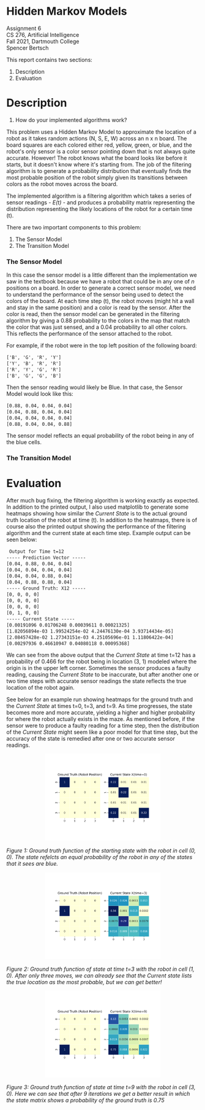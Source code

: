 # Hidden Markov Models

Assignment 6  
CS 276, Artificial Intelligence  
Fall 2021, Dartmouth College  
Spencer Bertsch

This report contains two sections:
1. Description
2. Evaluation

# Description

1. How do your implemented algorithms work?  

This problem uses a Hidden Markov Model to approximate the location of a robot as it takes random actions (N, S, E, W) across an n x n board. 
The board squares are each colored either red, yellow, green, or blue, and the robot's only sensor is a color sensor pointing down 
that is not always quite accurate. However! The robot knows what the board looks like before it starts, but it doesn't know where it's starting from. 
The job of the filtering algorithm is to generate a probability distribution that eventually finds the most probable position of the robot simply given its
transitions between colors as the robot moves across the board. 

The implemented algorithm is a filtering algorithm which takes a series of sensor readings - *E(t)* - and produces a probability matrix
representing the distribution representing the likely locations of the robot for a certain time (t). 

There are two important components to this problem: 
1. The Sensor Model
2. The Transition Model 

### The Sensor Model

In this case the sensor model is a little different than the implementation we saw in the textbook because we have a robot that could be 
in any one of *n* positions on a board. In order to generate a correct sensor model, we need to understand the performance of the sensor being used
to detect the colors of the board. At each time step (t), the robot moves (might hit a wall and stay in the same position) and a color is read by the sensor. 
After the color is read, then the sensor model can be generated in the filtering algorithm by giving a 0.88 probability to the colors in the map 
that match the color that was just sensed, and a 0.04 probability to all other colors. This reflects the performance of the sensor attached to the robot. 

For example, if the robot were in the top left position of the following board: 

```
['B', 'G', 'R', 'Y']
['Y', 'B', 'R', 'R']
['R', 'Y', 'G', 'R']
['B', 'G', 'G', 'B']
```

Then the sensor reading would likely be Blue. In that case, the Sensor Model would look like this: 

```
[0.88, 0.04, 0.04, 0.04]
[0.04, 0.88, 0.04, 0.04]
[0.04, 0.04, 0.04, 0.04]
[0.88, 0.04, 0.04, 0.88]
```

The sensor model reflects an equal probability of the robot being in any of the blue cells. 

### The Transition Model


# Evaluation

After much bug fixing, the filtering algorithm is working exactly as expected. In addition to the printed output, I also used 
matplotlib to generate some heatmaps showing how similar the *Current State* is to the actual ground truth location of the robot at time (t). 
In addition to the heatmaps, there is of course also the printed output showing the performance of the filtering algorithm and the current state at each time 
step. Example output can be seen below: 

```
 Output for Time t=12
----- Prediction Vector -----
[0.04, 0.88, 0.04, 0.04]
[0.04, 0.04, 0.04, 0.04]
[0.04, 0.04, 0.88, 0.04]
[0.04, 0.88, 0.88, 0.04]
----- Ground Truth: X12 -----
[0, 0, 0, 0]
[0, 0, 0, 0]
[0, 0, 0, 0]
[0, 1, 0, 0]
----- Current State -----
[0.00191096 0.01706248 0.00039611 0.00021325]
[1.82056894e-03 1.99524254e-02 4.24476130e-04 3.93714434e-05]
[2.08457428e-02 1.27343151e-03 4.25105696e-01 1.11806422e-04]
[0.00297936 0.46610947 0.04080118 0.00095368]
```

We can see from the above output that the *Current State* at time t=12 has a probability of 0.466 for the robot being in location (3, 1) modeled where the origin is 
in the upper left corner. Sometimes the sensor produces a faulty reading, causing the *Current State* to be inaccurate, but after another one or two time steps with accurate sensor readings 
the state reflects the true location of the robot again. 

See below for an example run showing heatmaps for the ground truth and the *Current State* at times t=0, t=3, and t=9. As time progresses, the state becomes more and more accurate, yielding a higher and higher probability for 
where the robot actually exists in the maze. As mentioned before, if the sensor were to produce a faulty reading for a time step, then the distribution of the *Current State* might seem like a poor model for that time step, but the accuracy of the state 
is remedied after one or two accurate sensor readings. 

<p align="center">
    <img src="https://github.com/spencerbertsch1/AI/blob/main/HiddenMarkovModels/docs/solution_iteration_0.svg?raw=true" alt="sensorless_diagram" width="60%"/>
</p>

*Figure 1: Ground truth function of the starting state with the robot in cell (0, 0). The state refelcts an equal probability of the robot 
in any of the states that it sees are blue.*

<p align="center">
    <img src="https://github.com/spencerbertsch1/AI/blob/main/HiddenMarkovModels/docs/solution_iteration_3.svg?raw=true" alt="sensorless_diagram" width="60%"/>
</p>

*Figure 2: Ground truth function of state at time t=3 with the robot in cell (1, 0). After only three moves, we can already see
that the Current state lists the true location as the most probable, but we can get better!*

<p align="center">
    <img src="https://github.com/spencerbertsch1/AI/blob/main/HiddenMarkovModels/docs/solution_iteration_9.svg?raw=true" alt="sensorless_diagram" width="60%"/>
</p>

*Figure 3: Ground truth function of state at time t=9 with the robot in cell (3, 0). Here we can see that after 9 iterations we 
get a better result in which the state matrix shows a probability of the ground truth is 0.75*
